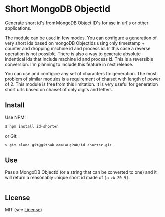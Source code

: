 Short MongoDB ObjectId
===================
Generate short id's from MongoDB Object ID's for use in url's or other applications.

The module can be used in few modes.
You can configure a generation of very short ids based on mongoDB ObjectIds using only timestamp + counter and dropping  machine id and process id.
In this case a reverse operation is not possible.
There is also a way to generate absolute indentical ids that include machine id and process id. This is a reversible conversion.
I'm planning to include this feature in next release.

You can use and configure any set of characters for generation. The most problem of similar modules is a requirement of charset with length of power of 2.
This module is free from this limitation.
It is very useful for generation short urls based on charset of only digits and letters.



Install
-------
Use NPM:

```bash
$ npm install id-shorter
```

or Git:

```bash
$ git clone git@github.com:AHgPuK/id-shorter.git
```

Use
---



Pass a MongoDB ObjectId (or a string that can be converted to one) and it will return a reasonably unique short id made of `[a-zA-Z0-9]`.

```javascript

```

License
-------
MIT (see [License](LICENSE))